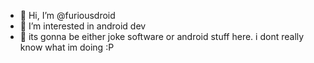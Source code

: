 - 👋 Hi, I’m @furiousdroid
- 👀 I’m interested in android dev
- 🌱 its gonna be either joke software or android stuff here. i dont really know what im doing :P
<!---
furiousdroid/furiousdroid is a ✨ special ✨ repository because its `README.md` (this file) appears on your GitHub profile.
You can click the Preview link to take a look at your changes.
--->
